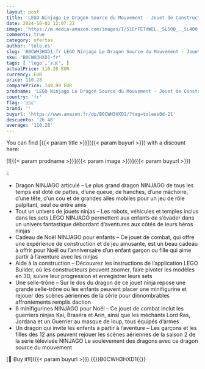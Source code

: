 ```yaml
---
layout: post
title: 'LEGO Ninjago Le Dragon Source du Mouvement - Jouet de Construction Ninja avec Figurines de Créatures Mythiques - Cadeau d’Anniversaire pour Enfants Garçons et Filles dès 12 Ans 71822'
date: 2024-10-02 12:07:22
image: 'https://m.media-amazon.com/images/I/51ErFETdWEL._SL500_._SL400_.jpg'
comments: true
category: ofertas
author: 'tole.es'
slug: 'B0CWH3HXD1-fr LEGO Ninjago Le Dragon Source du Mouvement - Jouet de...'
sku: 'B0CWH3HXD1-fr'
tags: [ 'lego','🇫🇷', ]
actualPrice: 110.28 EUR
currency: EUR
price: 110.28
comparePrice: 149.99 EUR
prodname: 'LEGO Ninjago Le Dragon Source du Mouvement - Jouet de Construction Ninja avec Figurines de Créatures Mythiques - Cadeau d’Anniversaire pour Enfants Garçons et Filles dès 12 Ans 71822'
country: 'fr'
flag: '🇫🇷'
brand: ''
buyurl: 'https://www.amazon.fr/dp/B0CWH3HXD1/?tag=tolees0d-21'
descuento: '26.48'
average: '110.28'
---
```


You can find [{{< param title >}}]({{< param buyurl >}}) with a discount here:

[![{{< param prodname >}}]({{< param image >}})]({{< param buyurl >}})

ℹ️:

- Dragon NINJAGO articulé – Le plus grand dragon NINJAGO de tous les temps est doté de pattes, d’une queue, de hanches, d’une mâchoire, d’une tête, d’un cou et de grandes ailes mobiles pour un jeu de rôle palpitant, seul ou entre amis
- Tout un univers de jouets ninjas – Les robots, véhicules et temples inclus dans les sets LEGO NINJAGO permettent aux enfants de s’évader dans un univers fantastique débordant d’aventures aux côtés de leurs héros ninjas
- Cadeau de Noël NINJAGO pour enfants – Ce jouet de combat, qui offre une expérience de construction et de jeu amusante, est un beau cadeau à offrir pour Noël ou l’anniversaire d’un enfant garçon ou fille qui aime partir à l’aventure avec les ninjas
- Aide à la construction – Découvrez les instructions de l’application LEGO Builder, où les constructeurs peuvent zoomer, faire pivoter les modèles en 3D, suivre leur progression et enregistrer leurs sets
- Une selle-trône – Sur le dos du dragon de ce jouet ninja repose une grande selle-trône où les enfants peuvent placer une minifigurine et rejouer des scènes aériennes de la série pour dinnombrables affrontements remplis daction
- 6 minifigurines NINJAGO pour Noël – Ce jouet de combat inclut les guerriers ninjas Kai, Braséra et Arin, ainsi que les méchants Lord Ras, Jordana et un Guerrier au masque de loup, tous équipés d’armes
- Un dragon qui invite les enfants à partir à l’aventure – Les garçons et les filles dès 12 ans peuvent rejouer les scènes aériennes de la saison 2 de la série télévisée NINJAGO Le soulèvement des dragons avec ce dragon source du mouvement

[🛒 Buy it!!]({{< param buyurl >}})
{{<world>}}B0CWH3HXD1{{</world>}}
